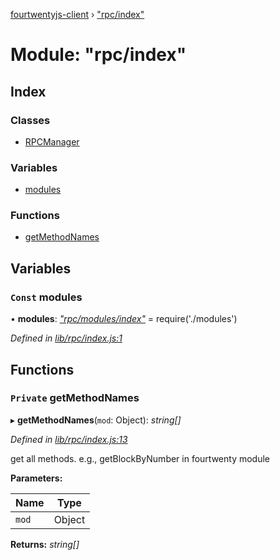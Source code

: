 [fourtwentyjs-client](../README.md) › ["rpc/index"](_rpc_index_.md)

# Module: "rpc/index"

## Index

### Classes

* [RPCManager](../classes/_rpc_index_.rpcmanager.md)

### Variables

* [modules](_rpc_index_.md#const-modules)

### Functions

* [getMethodNames](_rpc_index_.md#private-getmethodnames)

## Variables

### `Const` modules

• **modules**: *["rpc/modules/index"](_rpc_modules_index_.md)* = require('./modules')

*Defined in [lib/rpc/index.js:1](https://github.com/420integrated/fourtwentyjs-client/blob/master/lib/rpc/index.js#L1)*

## Functions

### `Private` getMethodNames

▸ **getMethodNames**(`mod`: Object): *string[]*

*Defined in [lib/rpc/index.js:13](https://github.com/420integrated/fourtwentyjs-client/blob/master/lib/rpc/index.js#L13)*

get all methods. e.g., getBlockByNumber in fourtwenty module

**Parameters:**

Name | Type |
------ | ------ |
`mod` | Object |

**Returns:** *string[]*
